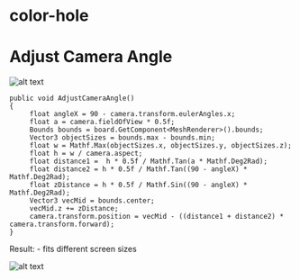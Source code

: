 # color-hole

# Adjust Camera Angle
![alt text](https://i.ibb.co/5BrtkWy/camera-angle-exp.png)
```
public void AdjustCameraAngle()
{
     float angleX = 90 - camera.transform.eulerAngles.x;
     float a = camera.fieldOfView * 0.5f;
     Bounds bounds = board.GetComponent<MeshRenderer>().bounds;
     Vector3 objectSizes = bounds.max - bounds.min;
     float w = Mathf.Max(objectSizes.x, objectSizes.y, objectSizes.z);
     float h = w / camera.aspect;
     float distance1 =  h * 0.5f / Mathf.Tan(a * Mathf.Deg2Rad);
     float distance2 = h * 0.5f / Mathf.Tan((90 - angleX) * Mathf.Deg2Rad);
     float zDistance = h * 0.5f / Mathf.Sin((90 - angleX) * Mathf.Deg2Rad);
     Vector3 vecMid = bounds.center;
     vecMid.z += zDistance;
     camera.transform.position = vecMid - ((distance1 + distance2) * camera.transform.forward);
}
```
Result:
     - fits different screen sizes
     
![alt text](https://i.ibb.co/8PsqrDr/camera-angle-result.png)
